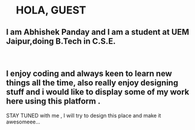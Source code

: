 <h1>&nbsp&nbsp&nbsp&nbspHOLA, GUEST</h1>
<h2>I am Abhishek Panday and I am a student at UEM Jaipur,doing B.Tech in C.S.E.</h2><br>
<h2>I enjoy coding and always keen to learn new things all the time,
also really enjoy designing stuff and i would like to display some of my work here using this platform .</h2>
STAY TUNED with me , I will try to design this place and make it awesomeee...
